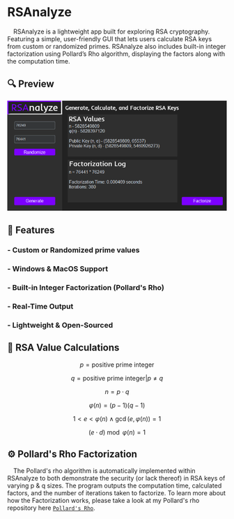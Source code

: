 # RSAnalyze
&emsp;RSAnalyze is a lightweight app built for exploring RSA cryptography. Featuring a simple, user-friendly GUI that lets users calculate RSA keys from custom or randomized primes. RSAnalyze also includes built-in integer factorization using Pollard’s Rho algorithm, displaying the factors along with the computation time.

  
## :mag: Preview
![preview](https://github.com/Greenest-Guy/RSAnalyze/blob/main/preview.png)

## :star2: Features
### - Custom or Randomized prime values
### - Windows & MacOS Support
### - Built-in Integer Factorization (Pollard's Rho)
### - Real-Time Output
### - Lightweight & Open-Sourced

## :1234: RSA Value Calculations

$$
p = \text{positive prime integer}
$$

$$
q = \text{positive prime integer} | p \neq q
$$

$$
n = p \cdot q
$$

$$
\varphi(n) = (p - 1)(q - 1)
$$

$$
1 < e < \varphi(n) \land \gcd(e, \varphi(n)) = 1
$$

$$
(e \cdot d) \bmod \varphi(n) = 1
$$



## :gear: Pollard's Rho Factorization
&emsp;The Pollard's rho algorithm is automatically implemented within RSAnalyze to both demonstrate the security (or lack thereof) in RSA keys of varying p & q sizes. The program outputs the computation time, calculated factors, and the number of iterations taken to factorize. To learn more about how the Factorization works, please take a look at my Pollard's rho repository here [`Pollard's Rho`](https://github.com/Greenest-Guy/Pollards-Rho-Python).




